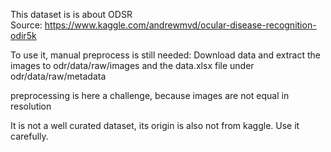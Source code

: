This dataset is is about ODSR <br>Source: https://www.kaggle.com/andrewmvd/ocular-disease-recognition-odir5k

To use it, manual preprocess is still needed:
Download data and extract the images to odr/data/raw/images and the data.xlsx file under odr/data/raw/metadata

preprocessing is here a challenge, because images are not equal in resolution

It is not a well curated dataset, its origin is also not from kaggle. Use it carefully.